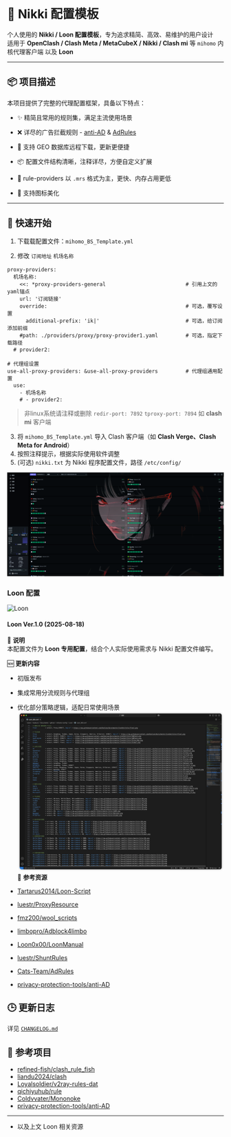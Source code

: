 <!--
 * @Author: bsakura
 * @Date: 2025-08-05 12:15:01
 * @LastEditors: BSakura
 * @LastEditTime: 2025-08-18 21:35:27
 * @FilePath: /undefined/Users/bsakura/Documents/github/mihomo-config/README.md
 * @Description: 
 * 
 * Copyright (c) 2025 by bsakura, All Rights Reserved. 
-->
# 🧩 Nikki 配置模板

个人使用的 **Nikki / Loon 配置模板**，专为追求精简、高效、易维护的用户设计  
适用于 **OpenClash / Clash Meta / MetaCubeX / Nikki / Clash mi** 等 `mihomo` 内核代理客户端 以及 **Loon**

---

## 📦 项目描述

本项目提供了完整的代理配置框架，具备以下特点：

- ✨ 精简且常用的规则集，满足主流使用场景
- ❌ 详尽的广告拦截规则 - [anti-AD](https://github.com/privacy-protection-tools/anti-AD?tab=readme-ov-file) & [AdRules](https://github.com/Cats-Team/AdRules/tree/main?tab=readme-ov-file)

- 🔧 支持 GEO 数据库远程下载，更新更便捷
- 📦 配置文件结构清晰，注释详尽，方便自定义扩展
- 📁 rule-providers 以 `.mrs` 格式为主，更快、内存占用更低
- 🎨 支持图标美化

---

## 📌 快速开始

1. 下载载配置文件：`mihomo_BS_Template.yml` 

2. 修改 `订阅地址` `机场名称`
```
proxy-providers:
  机场名称:
    <<: *proxy-providers-general                          # 引用上文的yaml锚点
    url: '订阅链接'
    override:                                             # 可选，覆写设置
      additional-prefix: 'ik|'                            # 可选，给订阅添加前缀
    #path: ./providers/proxy/proxy-provider1.yaml         # 可选，指定下载路径
  # provider2:

# 代理组设置
use-all-proxy-providers: &use-all-proxy-providers         # 代理组通用配置
  use:
    - 机场名称
    # - provider2:
```
> 非linux系统请注释或删除 `redir-port: 7892` `tproxy-port: 7894` 如 **clash mi** 客户端 


3.  将 `mihomo_BS_Template.yml` 导入 Clash 客户端（如 **Clash Verge、Clash Meta for Android**）
4.  按照注释提示，根据实际使用软件调整
5.  (可选) `nikki.txt` 为 Nikki 程序配置文件，路径 `/etc/config/`

![clash 面板](<./Resource/FireShot Capture 009 - zashboard - 代理 - [10.10.2.2].png>)


### Loon 配置
![Loon](STIIITCH_2025_08_18_09_27_07.PNG)
#### Loon Ver.1.0 (2025-08-18)

📌 **说明**  
本配置文件为 **Loon 专用配置**，结合个人实际使用需求与 Nikki 配置文件编写。

🆕 **更新内容**

- 初版发布  
- 集成常用分流规则与代理组  
- 优化部分策略逻辑，适配日常使用场景  
![部分策略组](./Resource/iShot_2025-08-18_18.20.48.png)
🔗 **参考资源**

- [Tartarus2014/Loon-Script](https://github.com/Tartarus2014/Loon-Script)  
- [luestr/ProxyResource](https://github.com/luestr/ProxyResource)  
- [fmz200/wool_scripts](https://github.com/fmz200/wool_scripts)  
- [limbopro/Adblock4limbo](https://github.com/limbopro/Adblock4limbo)  
- [Loon0x00/LoonManual](https://github.com/Loon0x00/LoonManual)  
- [luestr/ShuntRules](https://github.com/luestr/ShuntRules)  
- [Cats-Team/AdRules](https://github.com/Cats-Team/AdRules/tree/main?tab=readme-ov-file)
- [privacy-protection-tools/anti-AD](https://github.com/privacy-protection-tools/anti-AD?tab=readme-ov-file)

🕒 更新日志
-------

详见 [`CHANGELOG.md`](CHANGELOG.md)

## 🧠 参考项目

- [refined-fish/clash_rule_fish](https://github.com/refined-fish/clash_rule_fish)
- [liandu2024/clash](https://github.com/liandu2024/clash)
- [Loyalsoldier/v2ray-rules-dat](https://github.com/Loyalsoldier/v2ray-rules-dat)
- [qichiyuhub/rule](https://github.com/qichiyuhub/rule)
- [Coldvvater/Mononoke](https://github.com/Coldvvater/Mononoke)
- [privacy-protection-tools/anti-AD](https://github.com/privacy-protection-tools/anti-AD)
---
-  以及上文 Loon 相关资源

